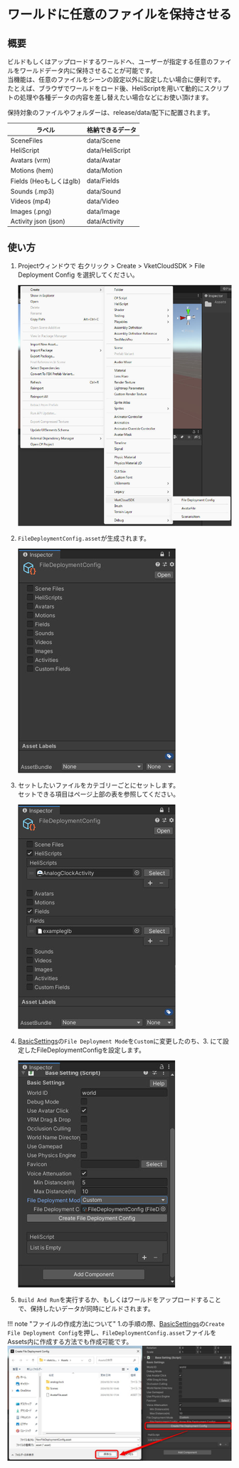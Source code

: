 # ワールドに任意のファイルを保持させる

## 概要

ビルドもしくはアップロードするワールドへ、ユーザーが指定する任意のファイルをワールドデータ内に保持させることが可能です。<br>
当機能は、任意のファイルをシーンの設定以外に設定したい場合に便利です。<br>
たとえば、ブラウザでワールドをロード後、HeliScriptを用いて動的にスクリプトの処理や各種データの内容を差し替えたい場合などにお使い頂けます。

保持対象のファイルやフォルダーは、release/data/配下に配置されます。

| ラベル | 格納できるデータ |
| ----   | ---- |
| SceneFiles | data/Scene |
| HeliScript | data/HeliScript |
| Avatars (vrm) | data/Avatar |
| Motions (hem) | data/Motion |
| Fields (Heoもしくはglb) | data/Fields |
| Sounds (.mp3) | data/Sound |
| Videos (mp4) | data/Video |
| Images (.png) | data/Image |
| Activity json (json) | data/Activity |

## 使い方

1. Projectウィンドウで 右クリック > Create > VketCloudSDK > File Deployment Config を選択してください。

    ![FileDeploymentConfig](img/filedeploymentconfig_01.jpg)

1. `FileDeploymentConfig.asset`が生成されます。

    ![FileDeploymentConfig](img/filedeploymentconfig_02.jpg)

1. セットしたいファイルをカテゴリーごとにセットします。<br>
セットできる項目はページ上部の表を参照してください。

    ![FileDeploymentConfig](img/filedeploymentconfig_03.jpg)

1. [BasicSettings](../VketCloudSettings/BasicSettings.md)の`File Deployment Mode`を`Custom`に変更したのち、3. にて設定したFileDeploymentConfigを設定します。

    ![FileDeploymentConfig](img/filedeploymentconfig_04.jpg)

1. `Build And Run`を実行するか、もしくはワールドをアップロードすることで、保持したいデータが同時にビルドされます。

!!! note "ファイルの作成方法について"
    1.の手順の際、[BasicSettings](../VketCloudSettings/BasicSettings.md)の`Create File Deployment Config`を押し、`FileDeploymentConfig.asset`ファイルをAssets内に作成する方法でも作成可能です。
    ![FileDeploymentConfig](img/filedeploymentconfig_05.jpg)
